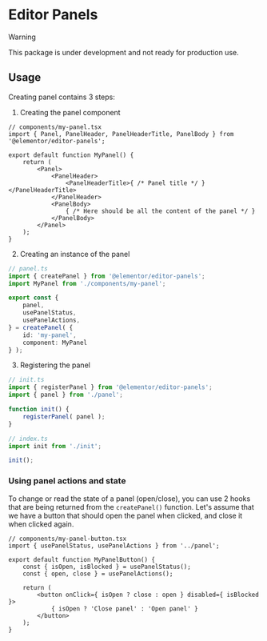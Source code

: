 # Editor Panels

> [!WARNING]
> This package is under development and not ready for production use.

## Usage

Creating panel contains 3 steps:

1. Creating the panel component

```tsx
// components/my-panel.tsx
import { Panel, PanelHeader, PanelHeaderTitle, PanelBody } from '@elementor/editor-panels';

export default function MyPanel() {
	return (
		<Panel>
			<PanelHeader>
				<PanelHeaderTitle>{ /* Panel title */ }</PanelHeaderTitle>
			</PanelHeader>
			<PanelBody>
				{ /* Here should be all the content of the panel */ }
			</PanelBody>
		</Panel>
	);
}
```

2. Creating an instance of the panel

```ts
// panel.ts
import { createPanel } from '@elementor/editor-panels';
import MyPanel from './components/my-panel';

export const {
	panel,
	usePanelStatus,
	usePanelActions,
} = createPanel( {
	id: 'my-panel',
	component: MyPanel
} );
```

3. Registering the panel

```ts
// init.ts
import { registerPanel } from '@elementor/editor-panels';
import { panel } from './panel';

function init() {
	registerPanel( panel );
}
```

```ts
// index.ts
import init from './init';

init();
```

### Using panel actions and state

To change or read the state of a panel (open/close), you can use 2 hooks that are being returned
from the `createPanel()` function.
Let's assume that we have a button that should open the panel when clicked, and close it when clicked again.

```tsx
// components/my-panel-button.tsx
import { usePanelStatus, usePanelActions } from '../panel';

export default function MyPanelButton() {
	const { isOpen, isBlocked } = usePanelStatus();
	const { open, close } = usePanelActions();

	return (
		<button onClick={ isOpen ? close : open } disabled={ isBlocked }>
			{ isOpen ? 'Close panel' : 'Open panel' }
		</button>
	);
}
```
